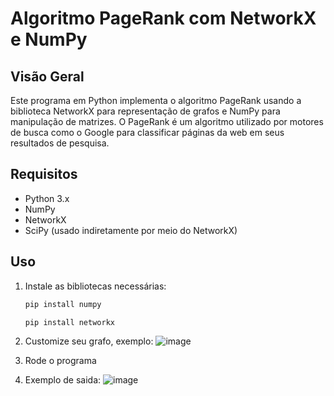 # Algoritmo PageRank com NetworkX e NumPy

## Visão Geral

Este programa em Python implementa o algoritmo PageRank usando a biblioteca NetworkX para representação de grafos e NumPy para manipulação de matrizes. O PageRank é um algoritmo utilizado por motores de busca como o Google para classificar páginas da web em seus resultados de pesquisa.

## Requisitos

- Python 3.x
- NumPy
- NetworkX
- SciPy (usado indiretamente por meio do NetworkX)

## Uso

1. Instale as bibliotecas necessárias:

   ```bash
   pip install numpy
   ```
   ```bash
   pip install networkx
   ```
2. Customize seu grafo, exemplo:
   ![image](https://github.com/Diegomendes0706/PageRank/assets/109991097/c2557906-f61d-4b34-8d51-60eaf05d873c)

3. Rode o programa

4. Exemplo de saida:
   ![image](https://github.com/Diegomendes0706/PageRank/assets/109991097/d3ccaaff-0f80-41f5-9fb3-901ca4addc66)
